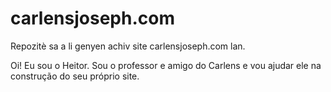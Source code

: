 # carlensjoseph.com
Repozitè sa a li genyen achiv site carlensjoseph.com lan.

Oi! Eu sou o Heitor. Sou o professor e amigo do Carlens e vou ajudar ele na construção do seu próprio site.